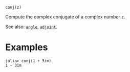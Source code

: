 ```
conj(z)
```

Compute the complex conjugate of a complex number `z`.

See also: [`angle`](@ref), [`adjoint`](@ref).

# Examples

```jldoctest
julia> conj(1 + 3im)
1 - 3im
```
